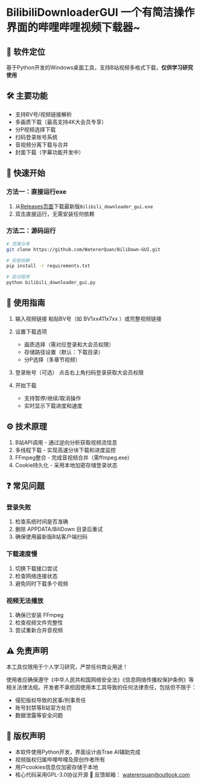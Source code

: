 # BilibiliDownloaderGUI 一个有简洁操作界面的哔哩哔哩视频下载器~

## 📌 软件定位
基于Python开发的Windows桌面工具，支持B站视频多格式下载，**仅供学习研究使用**

## 🛠️ 主要功能
- 支持BV号/视频链接解析
- 多画质下载（最高支持4K大会员专享）
- 分P视频选择下载
- 扫码登录账号系统
- 音视频分离下载与合并
- 封面下载（字幕功能开发中）

## 🚀 快速开始
### 方法一：直接运行exe
1. 从[Releases页面](https://github.com/WatererQuan/BiliDown-GUI/releases)下载最新版`Bilibili_downloader_gui.exe`
2. 双击直接运行，无需安装任何依赖

### 方法二：源码运行
```bash
# 克隆仓库
git clone https://github.com/WatererQuan/BiliDown-GUI.git

# 安装依赖
pip install -r requirements.txt

# 启动程序
python bilibili_downloader_gui.py
```

## 📖 使用指南
1. 输入视频链接 粘贴BV号（如 BV1xx411x7xx ）或完整视频链接
2. 设置下载选项
   
   - 画质选择（需对应登录和大会员权限）
   - 存储路径设置（默认：下载目录）
   - 分P选择（多章节视频）
3. 登录账号（可选） 点击右上角扫码登录获取大会员权限
4. 开始下载
   
   - 支持暂停/继续/取消操作
   - 实时显示下载进度和速度

## ⚙️ 技术原理
1. B站API调用 - 通过逆向分析获取视频流信息
2. 多线程下载 - 实现高速分块下载和进度监控
3. FFmpeg整合 - 完成音视频合并（需ffmpeg.exe）
4. Cookie持久化 - 采用本地加密存储登录状态
## ❓ 常见问题
### 登录失败
1. 检查系统时间是否准确
2. 删除 APPDATA/BiliDown 目录后重试
3. 确保使用最新版B站客户端扫码
### 下载速度慢
1. 切换下载接口尝试
2. 检查网络连接状态
3. 避免同时下载多个视频
### 视频无法播放
1. 确保已安装 FFmpeg
2. 检查视频文件完整性
3. 尝试重新合并音视频
## ⚠️ 免责声明
本工具仅限用于个人学习研究，严禁任何商业用途！

使用者应确保遵守《中华人民共和国网络安全法》《信息网络传播权保护条例》等相关法律法规。开发者不承担因使用本工具导致的任何法律责任，包括但不限于：

- 侵犯版权导致的民事/刑事责任
- 账号封禁等B站官方处罚
- 数据泄露等安全问题
## 📜 版权声明
- 本软件使用Python开发，界面设计由Trae AI辅助完成
- 视频版权归属哔哩哔哩及原创作者所有
- 用户cookies信息仅加密存储于本地
- 核心代码采用GPL-3.0协议开源
📧 反馈邮箱： watererquan@outlook.com

